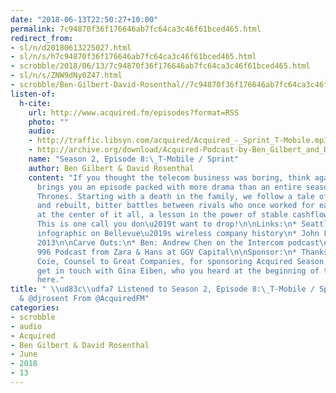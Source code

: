 ```yaml
---
date: "2018-06-13T22:50:27+10:00"
permalink: 7c94870f36f176646ab7fc64ca3c46f61bced465.html
redirect_from:
- sl/n/d20180613225027.html
- sl/n/s/h7c94870f36f176646ab7fc64ca3c46f61bced465.html
- scrobble/2018/06/13/7c94870f36f176646ab7fc64ca3c46f61bced465.html
- sl/n/s/ZNW9dNy0Z47.html
- scrobble/Ben-Gilbert-David-Rosenthal//7c94870f36f176646ab7fc64ca3c46f61bced465.html
listen-of:
  h-cite:
    url: http://www.acquired.fm/episodes?format=RSS
    photo: ""
    audio:
    - http://traffic.libsyn.com/acquired/Acquired_-_Sprint_T-Mobile.mp3
    - http://archive.org/download/Acquired-Podcast-by-Ben_Gilbert_and_David_Rosenthal/Season_2_Episode_8TMobile_Sprint.mp3
    name: "Season 2, Episode 8:\_T-Mobile / Sprint"
    author: Ben Gilbert & David Rosenthal
    content: "If you thought the telecom business was boring, think again! Acquired
      brings you an episode packed with more drama than an entire season of Game of
      Thrones. Starting with a death in the family, we follow a tale of fortunes lost
      and rebuilt, bitter battles between rivals who once worked for each other, and
      at the center of it all, a lesson in the power of stable cashflow businesses.
      This is one call you don\u2019t want to drop!\n\nLinks:\n* Seattle Times\u2019
      infographic on Bellevue\u2019s wireless company history\n* John Legere at CES
      2013\n\nCarve Outs:\n* Ben: Andrew Chen on the Intercom podcast\n* David: The
      996 Podcast from Zara & Hans at GGV Capital\n\nSponsor:\n* Thanks to Perkins
      Coie, Counsel to Great Companies, for sponsoring Acquired Season 2. You can
      get in touch with Gina Eiben, who you heard at the beginning of this podcast,
      here."
title: " \\ud83c\\udfa7 Listened to Season 2, Episode 8:\_T-Mobile / Sprint by @gilbert
  & @djrosent From @AcquiredFM"
categories:
- scrobble
- audio
- Acquired
- Ben Gilbert & David Rosenthal
- June
- 2018
- 13
---
```

